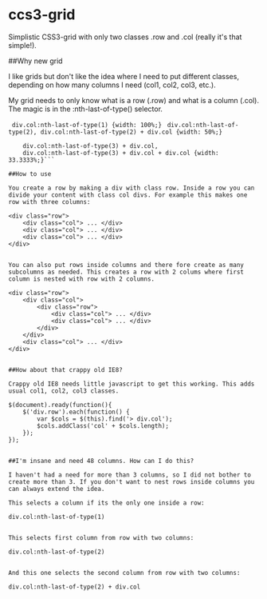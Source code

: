 ccs3-grid
=========

Simplistic CSS3-grid with only two classes .row and .col (really it's that simple!).

##Why new grid

I like grids but don't like the idea where I need to put different classes, depending on how many columns I need (col1, col2, col3, etc.). 

My grid needs to only know what is a row (.row) and what is a column (.col). The magic is in the :nth-last-of-type() selector.

```	div.col:nth-last-of-type(1) {width: 100%;}```
```	div.col:nth-last-of-type(2), div.col:nth-last-of-type(2) + div.col {width: 50%;}```
```	div.col:nth-last-of-type(3), 
	div.col:nth-last-of-type(3) + div.col,
	div.col:nth-last-of-type(3) + div.col + div.col {width: 33.3333%;}```

##How to use

You create a row by making a div with class row. Inside a row you can divide your content with class col divs. For example this makes one row with three columns:

```
	<div class="row">
		<div class="col"> ... </div>
		<div class="col"> ... </div>
		<div class="col"> ... </div>
	</div>
```

You can also put rows inside columns and there fore create as many subcolumns as needed. This creates a row with 2 colums where first column is nested with row with 2 columns.

```
	<div class="row">
		<div class="col">
			<div class="row">
				<div class="col"> ... </div>
				<div class="col"> ... </div>
			</div>
		</div>
		<div class="col"> ... </div>
	</div>
```

##How about that crappy old IE8?

Crappy old IE8 needs little javascript to get this working. This adds usual col1, col2, col3 classes.

``` 
	$(document).ready(function(){
		$('div.row').each(function() {
			var $cols = $(this).find('> div.col');
			$cols.addClass('col' + $cols.length);
		});
	});

```

##I'm insane and need 48 columns. How can I do this?

I haven't had a need for more than 3 columns, so I did not bother to create more than 3. If you don't want to nest rows inside columns you can always extend the idea.

This selects a column if its the only one inside a row:
```
	div.col:nth-last-of-type(1)
```

This selects first column from row with two columns:
```
	div.col:nth-last-of-type(2)
```

And this one selects the second column from row with two columns:
```
	div.col:nth-last-of-type(2) + div.col
```
